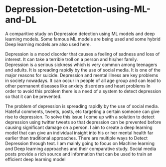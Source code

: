 # Depression-Detetction-using-ML-and-DL
A comparitive study on Depression detection using ML models and deep learning models. Some famous ML models are being used and some hybrid Deep learning models are also used here.



Depression is a mood disorder that causes a feeling of sadness and loss of interest. It can take a terrible troll on a person and his/her family.
Depression is a serious sickness which is very common among teenagers and adults. It is spreading rapidly by the use of  social media. It is one of the major reasons for suicide.
Depression and mental illness are key problems in society nowadays. It can occur in people of all age group and can lead to other permanent diseases like anxiety disorders and heart problems
In order to avoid this problem there is a need of a system to detect depression so that it can be prevented.

The problem of depression is spreading rapidly by the use of social media. Hateful comments, tweets, posts, etc targeting a certain someone can give rise to depression.
To solve this issue I come up with a solution to detect depression using twitter tweets so that depression can be prevented before causing significant damage on a person.
I aim to create a deep learning model that can give an individual insight into his or her mental health far earlier than traditional approaches.
There are multiple ways to Detect Depression through text. I am mainly going to focus on Machine learning and Deep learning approaches and their comparative study.
Social media posts provide a rich source and information that can be used to train an efficient deep learning model






